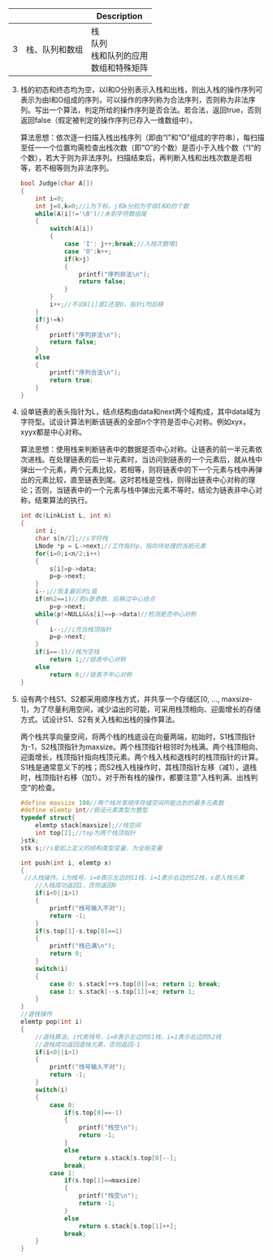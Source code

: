 |      |                | Description                                          |
| ---- | -------------- | ---------------------------------------------------- |
| 3    | 栈、队列和数组 | 栈<br />队列<br />栈和队列的应用<br />数组和特殊矩阵 |

3. 栈的初态和终态均为空，以I和O分别表示入栈和出栈，则出入栈的操作序列可表示为由I和O组成的序列，可以操作的序列称为合法序列，否则称为非法序列。写出一个算法，判定所给的操作序列是否合法。若合法，返回true，否则返回false（假定被判定的操作序列已存入一维数组中）。

   算法思想：依次逐一扫描入栈出栈序列（即由“I”和“O”组成的字符串），每扫描至任一一个位置均需检查出栈次数（即“O”的个数）是否小于入栈个数（“I“的个数），若大于则为非法序列。扫描结束后，再判断入栈和出栈次数是否相等，若不相等则为非法序列。

   ```cpp
   bool Judge(char A[])
   {
       int i=0;
       int j=0,k=0;//i为下标，j和k分别为字母I和O的个数
       while(A[i]!='\0')//未到字符数组尾
       {
           switch(A[i])
           {
               case 'I': j++;break;//入栈次数增1
               case 'O':k++;
               if(k>j)
               {
                   printf("序列非法\n");
                   return false;
               }
           }
           i++;//不论A[i]是I还是O，指针i均后移
       }
       if(j!=k)
       {
           printf("序列非法\n");
           return false;
       }
       else
       {
           printf("序列合法\n");
           return true;
       }
   }
   ```

4. 设单链表的表头指针为L，结点结构由data和next两个域构成，其中data域为字符型。试设计算法判断该链表的全部n个字符是否中心对称。例如xyx，xyyx都是中心对称。

   算法思想：使用栈来判断链表中的数据是否中心对称。让链表的前一半元素依次进栈。在处理链表的后一半元素时，当访问到链表的一个元素后，就从栈中弹出一个元素，两个元素比较，若相等，则将链表中的下一个元素与栈中再弹出的元素比较，直至链表到尾。这时若栈是空栈，则得出链表中心对称的理论；否则，当链表中的一个元素与栈中弹出元素不等时，结论为链表非中心对称，结束算法的执行。

   ```cpp
   int dc(LinkList L, int n)
   {
       int i;
       char s[n/2];//s字符栈
       LNode *p = L->next;//工作指针p，指向待处理的当前元素
       for(i=0;i<n/2;i++)
       {
           s[i]=p->data;
           p=p->next;
       }
       i--;//恢复最后的i值
       if(n%2==1)//若n是奇数，后移过中心结点
           p=p->next;
       while(p!=NULL&&s[i]==p->data)//检测是否中心对称
       {
           i--;//i充当栈顶指针
           p=p->next;
       }
       if(i==-1)//栈为空栈
           return 1;//链表中心对称
       else
           return 0;//链表不中心对称
   }
   ```

   

5. 设有两个栈S1、S2都采用顺序栈方式，并共享一个存储区[0, ..., maxsize-1]，为了尽量利用空间，减少溢出的可能，可采用栈顶相向、迎面增长的存储方式。试设计S1、S2有关入栈和出栈的操作算法。

   两个栈共享向量空间，将两个栈的栈底设在向量两端，初始时，S1栈顶指针为-1，S2栈顶指针为maxsize。两个栈顶指针相邻时为栈满。两个栈顶相向、迎面增长，栈顶指针指向栈顶元素。两个栈入栈和退栈时的栈顶指针的计算。S1栈是通常意义下的栈；而S2栈入栈操作时，其栈顶指针左移（减1），退栈时，栈顶指针右移（加1）。对于所有栈的操作，都要注意”入栈判满、出栈判空“的检查。

   ```cpp
   #define maxsize 100//两个栈共享顺序存储空间所能达到的最多元素数
   #define elemtp int//假设元素类型为整型
   typedef struct{
       elemtp stack[maxsize];//栈空间
       int top[2];//top为两个栈顶指针
   }stk;
   stk s;//s是如上定义的结构类型变量，为全局变量
   
   int push(int i, elemtp x)
   {
   	//入栈操作。i为栈号，i=0表示左边的S1栈，i=1表示右边的S2栈，x是入栈元素
       //入栈成功返回1，否则返回0
       if(i<0||i>1)
       {
           printf("栈号输入不对");
           return -1;
       }
       if(s.top[1]-s.top[0]==1)
       {
           printf("栈已满\n");
           return 0;
       }
       switch(i)
       {
           case 0: s.stack[++s.top[0]]=x; return 1; break;
           case 1: s.stack[--s.top[1]]=x; return 1;
       }
   }
   //退栈操作
   elemtp pop(int i)
   {
       //退栈算法。i代表栈号，i=0表示左边的S1栈，i=1表示右边的S2栈
       //退栈成功返回退栈元素，否则返回-1
       if(i<0||i>1)
       {
           printf("栈号输入不对");
           return -1;
       }
       switch(i)
       {
           case 0:
               if(s.top[0]==-1)
               {
                   printf("栈空\n");
                   return -1;
               }
               else
                   return s.stack[s.top[0]--];
               break;
           case 1:
               if(s.top[1]==maxsize)
               {
                   printf("栈空\n");
                   return -1;
               }
               else
                   return s.stack[s.top[1]++];
               break;
       }
   }
   ```

   